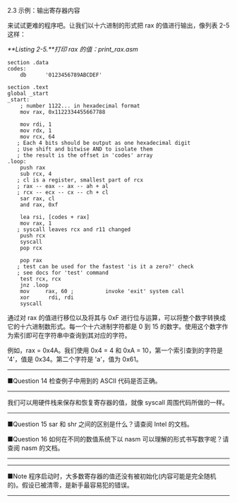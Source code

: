 2.3 示例：输出寄存器内容

来试试更难的程序吧。让我们以十六进制的形式把 rax 的值进行输出，像列表 2-5 这样：

_**Listing 2-5.**打印 rax 的值：print\_rax.asm_

```
section .data
codes:
    db      '0123456789ABCDEF'

section .text
global _start
_start:
    ; number 1122... in hexadecimal format
    mov rax, 0x1122334455667788

    mov rdi, 1
    mov rdx, 1
    mov rcx, 64
   ; Each 4 bits should be output as one hexadecimal digit
   ; Use shift and bitwise AND to isolate them
   ; the result is the offset in 'codes' array
.loop:
    push rax
    sub rcx, 4
   ; cl is a register, smallest part of rcx
   ; rax -- eax -- ax -- ah + al
   ; rcx -- ecx -- cx -- ch + cl
    sar rax, cl
    and rax, 0xf

    lea rsi, [codes + rax]
    mov rax, 1
   ; syscall leaves rcx and r11 changed
    push rcx
    syscall
    pop rcx

    pop rax
   ; test can be used for the fastest 'is it a zero?' check
   ; see docs for 'test' command
    test rcx, rcx
    jnz .loop
    mov     rax, 60 ;          invoke 'exit' system call
    xor      rdi, rdi
    syscall
```

通过对 rax 的值进行移位以及将其与 0xF 进行位与运算，可以将整个数字转换成它的十六进制数形式。每一个十六进制字符都是 0 到 15 的数字。使用这个数字作为索引即可在字符串中查询到其对应的字符。

例如，rax = 0x4A。我们使用 0x4 = 4 和 0xA = 10，第一个索引查到的字符是 '4'，值是 0x34。第二个字符是 'a'，值为 0x61。

---

■Question 14 检查例子中用到的 ASCII 代码是否正确。

---

我们可以用硬件栈来保存和恢复寄存器的值，就像 syscall 周围代码所做的一样。

---

■Question 15 sar 和 shr 之间的区别是什么？请查阅 Intel 的文档。

■Question 16 如何在不同的数值系统下以 nasm 可以理解的形式书写数字呢？请查阅 nasm 的文档。

---

---

■Note 程序启动时，大多数寄存器的值还没有被初始化\(内容可能是完全随机的\)。假设已被清零，是新手最容易犯的错误。

---



